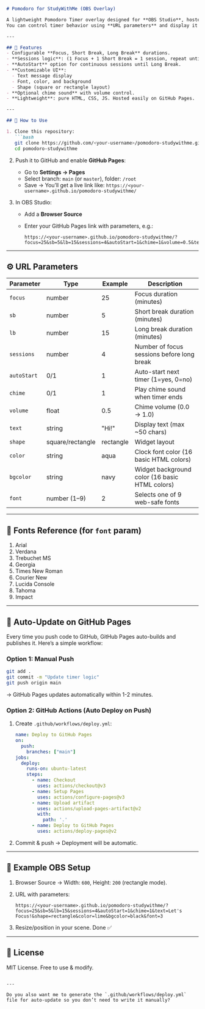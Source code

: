 
````markdown
# Pomodoro for StudyWithMe (OBS Overlay)

A lightweight Pomodoro Timer overlay designed for **OBS Studio**, hosted via **GitHub Pages**.  
You can control timer behavior using **URL parameters** and display it as a browser source in your stream.

---

## 🌟 Features
- Configurable **Focus, Short Break, Long Break** durations.
- **Sessions logic**: (1 Focus + 1 Short Break = 1 session, repeat until Long Break).
- **AutoStart** option for continuous sessions until Long Break.
- **Customizable UI**:
  - Text message display
  - Font, color, and background
  - Shape (square or rectangle layout)
- **Optional chime sound** with volume control.
- **Lightweight**: pure HTML, CSS, JS. Hosted easily on GitHub Pages.

---

## 🚀 How to Use

1. Clone this repository:
   ```bash
   git clone https://github.com/<your-username>/pomodoro-studywithme.git
   cd pomodoro-studywithme
````

2. Push it to GitHub and enable **GitHub Pages**:

   * Go to **Settings → Pages**
   * Select branch: `main` (or `master`), folder: `/root`
   * Save → You’ll get a live link like:
     `https://<your-username>.github.io/pomodoro-studywithme/`

3. In OBS Studio:

   * Add a **Browser Source**
   * Enter your GitHub Pages link with parameters, e.g.:

     ```
     https://<your-username>.github.io/pomodoro-studywithme/?focus=25&sb=5&lb=15&sessions=4&autoStart=1&chime=1&volume=0.5&text=Welcome!&shape=rectangle&color=black&bgcolor=white&font=2
     ```

---

## ⚙️ URL Parameters

| Parameter   | Type             | Example   | Description                                    |
| ----------- | ---------------- | --------- | ---------------------------------------------- |
| `focus`     | number           | 25        | Focus duration (minutes)                       |
| `sb`        | number           | 5         | Short break duration (minutes)                 |
| `lb`        | number           | 15        | Long break duration (minutes)                  |
| `sessions`  | number           | 4         | Number of focus sessions before long break     |
| `autoStart` | 0/1              | 1         | Auto-start next timer (1=yes, 0=no)            |
| `chime`     | 0/1              | 1         | Play chime sound when timer ends               |
| `volume`    | float            | 0.5       | Chime volume (0.0 → 1.0)                       |
| `text`      | string           | "Hi!"     | Display text (max \~50 chars)                  |
| `shape`     | square/rectangle | rectangle | Widget layout                                  |
| `color`     | string           | aqua      | Clock font color (16 basic HTML colors)        |
| `bgcolor`   | string           | navy      | Widget background color (16 basic HTML colors) |
| `font`      | number (1–9)     | 2         | Selects one of 9 web-safe fonts                |

---

## 🎨 Fonts Reference (for `font` param)

1. Arial
2. Verdana
3. Trebuchet MS
4. Georgia
5. Times New Roman
6. Courier New
7. Lucida Console
8. Tahoma
9. Impact

---

## 🔄 Auto-Update on GitHub Pages

Every time you push code to GitHub, GitHub Pages auto-builds and publishes it.
Here’s a simple workflow:

### Option 1: Manual Push

```bash
git add .
git commit -m "Update timer logic"
git push origin main
```

→ GitHub Pages updates automatically within 1-2 minutes.

### Option 2: GitHub Actions (Auto Deploy on Push)

1. Create `.github/workflows/deploy.yml`:

   ```yaml
   name: Deploy to GitHub Pages
   on:
     push:
       branches: ["main"]
   jobs:
     deploy:
       runs-on: ubuntu-latest
       steps:
         - name: Checkout
           uses: actions/checkout@v3
         - name: Setup Pages
           uses: actions/configure-pages@v3
         - name: Upload artifact
           uses: actions/upload-pages-artifact@v2
           with:
             path: '.'
         - name: Deploy to GitHub Pages
           uses: actions/deploy-pages@v2
   ```
2. Commit & push → Deployment will be automatic.

---

## 📸 Example OBS Setup

1. Browser Source → Width: `600`, Height: `200` (rectangle mode).
2. URL with parameters:

   ```
   https://<your-username>.github.io/pomodoro-studywithme/?focus=25&sb=5&lb=15&sessions=4&autoStart=1&chime=1&text=Let's Focus!&shape=rectangle&color=lime&bgcolor=black&font=3
   ```
3. Resize/position in your scene. Done ✅

---

## 📜 License

MIT License. Free to use & modify.

```

---

Do you also want me to generate the `.github/workflows/deploy.yml` file for auto-update so you don’t need to write it manually?
```
